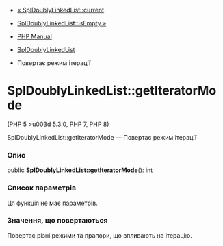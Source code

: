 - [« SplDoublyLinkedList::current](spldoublylinkedlist.current.md)
- [SplDoublyLinkedList::isEmpty »](spldoublylinkedlist.isempty.md)

- [PHP Manual](index.md)
- [SplDoublyLinkedList](class.spldoublylinkedlist.md)
- Повертає режим ітерації

# SplDoublyLinkedList::getIteratorMode

(PHP 5 \>u003d 5.3.0, PHP 7, PHP 8)

SplDoublyLinkedList::getIteratorMode — Повертає режим ітерації

### Опис

public **SplDoublyLinkedList::getIteratorMode**(): int

### Список параметрів

Ця функція не має параметрів.

### Значення, що повертаються

Повертає різні режими та прапори, що впливають на ітерацію.
